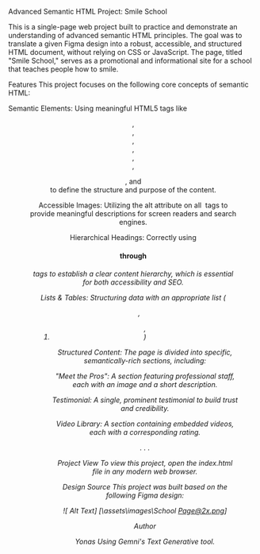 Advanced Semantic HTML Project: Smile School

This is a single-page web project built to practice and demonstrate an understanding of advanced semantic HTML principles. The goal was to translate a given Figma design into a robust, accessible, and structured HTML document, without relying on CSS or JavaScript. The page, titled "Smile School," serves as a promotional and informational site for a school that teaches people how to smile.

Features
This project focuses on the following core concepts of semantic HTML:

Semantic Elements: Using meaningful HTML5 tags like <header>, <nav>, <main>, <article>, <section>, <footer>, <figure>, and <figcaption> to define the structure and purpose of the content.

Accessible Images: Utilizing the alt attribute on all <img> tags to provide meaningful descriptions for screen readers and search engines.

Hierarchical Headings: Correctly using <h1> through <h6> tags to establish a clear content hierarchy, which is essential for both accessibility and SEO.

Lists & Tables: Structuring data with an appropriate list (<ul>, <ol> , <li>) 

Structured Content: The page is divided into specific, semantically-rich sections, including:

"Meet the Pros": A section featuring professional staff, each with an image and a short description.

Testimonial: A single, prominent testimonial to build trust and credibility.

Video Library: A section containing embedded videos, each with a corresponding rating.

.
.
.

Project View
To view this project, open the index.html file in any modern web browser.

Design Source
This project was built based on the following Figma design:

![ Alt Text] [\assets\images\School Page@2x.png]

Author

Yonas Using Gemni's Text Generative tool.
